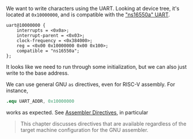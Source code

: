 We want to write characters using the UART.
Looking at device tree, it's located at `0x10000000`, and is compatible with the
["ns16550a" UART](https://en.wikipedia.org/wiki/16550_UART).

```dts
uart@10000000 {
	interrupts = <0x0a>;
	interrupt-parent = <0x03>;
	clock-frequency = <0x384000>;
	reg = <0x00 0x10000000 0x00 0x100>;
	compatible = "ns16550a";
};
```

It looks like we need to run through some initialization, but we can also just
write to the base address.

We can use general GNU `as` directives, even for RISC-V assembly.
For instance,

```s
.equ UART_ADDR, 0x10000000
```

works as expected.
See [Assembler Directives](https://ftp.gnu.org/old-gnu/Manuals/gas-2.9.1/html_node/as_65.html#SEC67),
in particular

> This chapter discusses directives that are available regardless of the target
> machine configuration for the GNU assembler.
